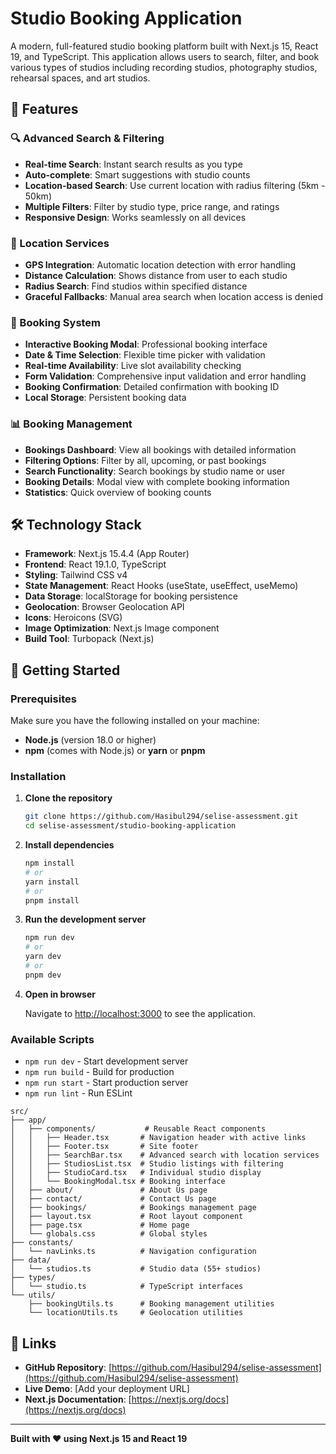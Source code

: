 # Studio Booking Application

A modern, full-featured studio booking platform built with Next.js 15, React 19, and TypeScript. This application allows users to search, filter, and book various types of studios including recording studios, photography studios, rehearsal spaces, and art studios.

## 🌟 Features

### 🔍 Advanced Search & Filtering

- **Real-time Search**: Instant search results as you type
- **Auto-complete**: Smart suggestions with studio counts
- **Location-based Search**: Use current location with radius filtering (5km - 50km)
- **Multiple Filters**: Filter by studio type, price range, and ratings
- **Responsive Design**: Works seamlessly on all devices

### 📍 Location Services

- **GPS Integration**: Automatic location detection with error handling
- **Distance Calculation**: Shows distance from user to each studio
- **Radius Search**: Find studios within specified distance
- **Graceful Fallbacks**: Manual area search when location access is denied


### 📅 Booking System

- **Interactive Booking Modal**: Professional booking interface
- **Date & Time Selection**: Flexible time picker with validation
- **Real-time Availability**: Live slot availability checking
- **Form Validation**: Comprehensive input validation and error handling
- **Booking Confirmation**: Detailed confirmation with booking ID
- **Local Storage**: Persistent booking data

### 📊 Booking Management

- **Bookings Dashboard**: View all bookings with detailed information
- **Filtering Options**: Filter by all, upcoming, or past bookings
- **Search Functionality**: Search bookings by studio name or user
- **Booking Details**: Modal view with complete booking information
- **Statistics**: Quick overview of booking counts



## 🛠️ Technology Stack

- **Framework**: Next.js 15.4.4 (App Router)
- **Frontend**: React 19.1.0, TypeScript
- **Styling**: Tailwind CSS v4
- **State Management**: React Hooks (useState, useEffect, useMemo)
- **Data Storage**: localStorage for booking persistence
- **Geolocation**: Browser Geolocation API
- **Icons**: Heroicons (SVG)
- **Image Optimization**: Next.js Image component
- **Build Tool**: Turbopack (Next.js)

## 🚀 Getting Started

### Prerequisites

Make sure you have the following installed on your machine:

- **Node.js** (version 18.0 or higher)
- **npm** (comes with Node.js) or **yarn** or **pnpm**

### Installation

1. **Clone the repository**

   ```bash
   git clone https://github.com/Hasibul294/selise-assessment.git
   cd selise-assessment/studio-booking-application
   ```

2. **Install dependencies**

   ```bash
   npm install
   # or
   yarn install
   # or
   pnpm install
   ```

3. **Run the development server**

   ```bash
   npm run dev
   # or
   yarn dev
   # or
   pnpm dev
   ```

4. **Open in browser**

   Navigate to [http://localhost:3000](http://localhost:3000) to see the application.

### Available Scripts

- `npm run dev` - Start development server
- `npm run build` - Build for production
- `npm run start` - Start production server
- `npm run lint` - Run ESLint

```
src/
├── app/
│   ├── components/           # Reusable React components
│   │   ├── Header.tsx       # Navigation header with active links
│   │   ├── Footer.tsx       # Site footer
│   │   ├── SearchBar.tsx    # Advanced search with location services
│   │   ├── StudiosList.tsx  # Studio listings with filtering
│   │   ├── StudioCard.tsx   # Individual studio display
│   │   └── BookingModal.tsx # Booking interface
│   ├── about/               # About Us page
│   ├── contact/             # Contact Us page
│   ├── bookings/            # Bookings management page
│   ├── layout.tsx           # Root layout component
│   ├── page.tsx             # Home page
│   └── globals.css          # Global styles
├── constants/
│   └── navLinks.ts          # Navigation configuration
├── data/
│   └── studios.ts           # Studio data (55+ studios)
├── types/
│   └── studio.ts            # TypeScript interfaces
└── utils/
    ├── bookingUtils.ts      # Booking management utilities
    └── locationUtils.ts     # Geolocation utilities
```


## 🔗 Links

- **GitHub Repository**: [https://github.com/Hasibul294/selise-assessment](https://github.com/Hasibul294/selise-assessment)
- **Live Demo**: [Add your deployment URL]
- **Next.js Documentation**: [https://nextjs.org/docs](https://nextjs.org/docs)

---

**Built with ❤️ using Next.js 15 and React 19**
